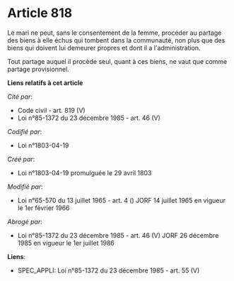 # Article 818

Le mari ne peut, sans le consentement de la femme, procéder au partage des biens à elle échus qui tombent dans la communauté,
non plus que des biens qui doivent lui demeurer propres et dont il a l'administration.

Tout partage auquel il procède seul, quant à ces biens, ne vaut que comme partage provisionnel.

**Liens relatifs à cet article**

_Cité par_:

  - Code civil - art. 819 (V)
  - Loi n°85-1372 du 23 décembre 1985 - art. 46 (V)

_Codifié par_:

  - Loi n°1803-04-19

_Créé par_:

  - Loi n°1803-04-19 promulguée le 29 avril 1803

_Modifié par_:

  - Loi n°65-570 du 13 juillet 1965 - art. 4 () JORF 14 juillet 1965 en vigueur le 1er février 1966

_Abrogé par_:

  - Loi n°85-1372 du 23 décembre 1985 - art. 46 (V) JORF 26 décembre 1985 en vigueur le 1er juillet 1986

**Liens**:

  - SPEC_APPLI: Loi n°85-1372 du 23 décembre 1985 - art. 55 (V)
